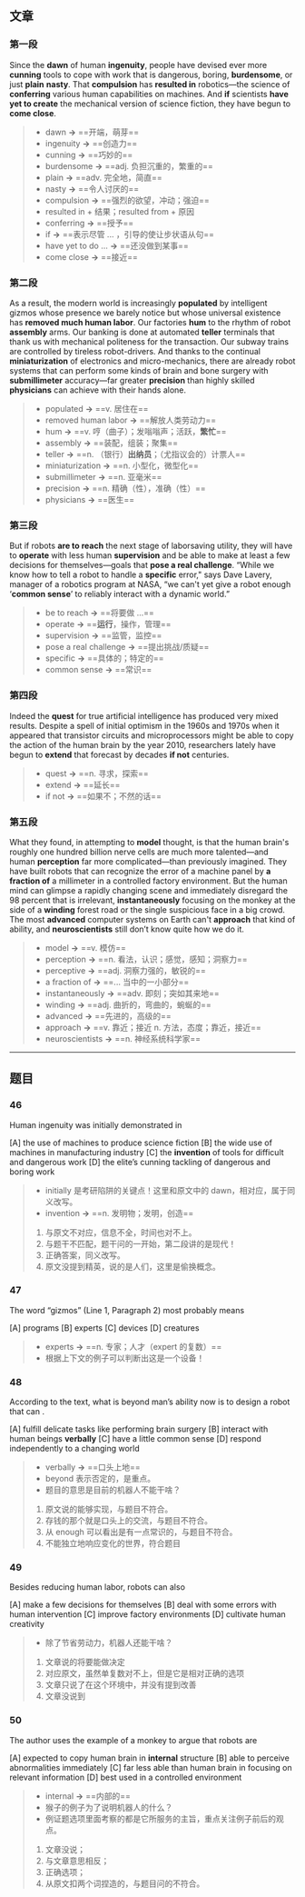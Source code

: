 ## 文章

### 第一段

Since the **dawn** of human **ingenuity**, people have devised ever more **cunning** tools to cope with work that is dangerous, boring, **burdensome**, or just **plain** **nasty**. That **compulsion** has **resulted in** robotics—the science of **conferring** various human capabilities on machines. And **if** scientists **have yet to create** the mechanical version of science fiction, they have begun to **come close**.


> - dawn **→** ==开端，萌芽==
> - ingenuity **→** ==创造力==
> - cunning **→** ==巧妙的==
> - burdensome  **→** ==adj. 负担沉重的，繁重的==
> - plain **→** ==adv. 完全地，简直==
> - nasty **→** ==令人讨厌的==
> - compulsion **→** ==强烈的欲望，冲动；强迫==
> - resulted in + 结果；resulted from + 原因
> - conferring **→** ==授予==
> - if **→** ==表示尽管 ... ，引导的使让步状语从句==
> - have yet to do ...  **→** ==还没做到某事==
> - come close **→** ==接近==

### 第二段

As a result, the modern world is increasingly **populated** by intelligent gizmos whose presence we barely notice but whose universal existence has **removed much human labor**. Our factories **hum** to the rhythm of robot **assembly** arms. Our banking is done at automated **teller** terminals that thank us with mechanical politeness for the transaction. Our subway trains are controlled by tireless robot-drivers. And thanks to the continual **miniaturization** of electronics and micro-mechanics, there are already robot systems that can perform some kinds of brain and bone surgery with **submillimeter** accuracy—far greater **precision** than highly skilled **physicians** can achieve with their hands alone.


> - populated **→** ==v. 居住在==
> - removed human labor **→** ==解放人类劳动力==
> - hum **→** ==v. 哼（曲子）；发嗡嗡声；活跃，**繁忙**==
> - assembly **→** ==装配，组装；聚集==
> - teller **→** ==n. （银行）**出纳员**；（尤指议会的）计票人==
> - miniaturization **→** ==n. 小型化，微型化==
> - submillimeter **→** ==n. 亚毫米==
> - precision **→** ==n. 精确（性），准确（性）==
> - physicians **→** ==医生==

### 第三段

But if robots **are to reach** the next stage of laborsaving utility, they will have to **operate** with less human **supervision** and be able to make at least a few decisions for themselves—goals that **pose a real challenge**. “While we know how to tell a robot to handle a **specific** error," says Dave Lavery, manager of a robotics program at NASA, “we can't yet give a robot enough ‘**common sense**’ to reliably interact with a dynamic world.”


> - be to reach **→** ==将要做 ...== 
> - operate **→** ==**运行**，操作，管理==
> - supervision **→** ==监管，监控==
> - pose a real challenge **→** ==提出挑战/质疑==
> - specific **→** ==具体的；特定的==
> - common sense **→** ==常识==

### 第四段

Indeed the **quest** for true artificial intelligence has produced very mixed results. Despite a spell of initial optimism in the 1960s and 1970s when it appeared that transistor circuits and microprocessors might be able to copy the action of the human brain by the year 2010, researchers lately have begun to **extend** that forecast by decades **if not** centuries.


> - quest **→** ==n. 寻求，探索==
> - extend **→** ==延长==
> - if not **→** ==如果不；不然的话==

### 第五段

What they found, in attempting to **model** thought, is that the human brain's roughly one hundred billion nerve cells are much more talented—and human **perception** far more complicated—than previously imagined. They have built robots that can recognize the error of a machine panel by **a fraction of** a millimeter in a controlled factory environment. But the human mind can glimpse a rapidly changing scene and immediately disregard the 98 percent that is irrelevant, **instantaneously** focusing on the monkey at the side of a **winding** forest road or the single suspicious face in a big crowd. The most **advanced** computer systems on Earth can't **approach** that kind of ability, and **neuroscientists** still don’t know quite how we do it.


> - model **→** ==v. 模仿==
> - perception **→** ==n. 看法，认识；感觉，感知；洞察力==
> - perceptive **→** ==adj. 洞察力强的，敏锐的==
> - a fraction of **→**  ==... 当中的一小部分==
> - instantaneously **→** ==adv. 即刻；突如其来地==
> - winding **→** ==adj. 曲折的，弯曲的，蜿蜒的==
> - advanced **→** ==先进的，高级的==
> - approach **→** ==v. 靠近；接近 n. 方法，态度；靠近，接近==
> - neuroscientists **→** ==n. 神经系统科学家==

---

## 题目

### 46

Human ingenuity was initially demonstrated in

[A] the use of machines to produce science fiction
[B] the wide use of machines in manufacturing industry
[C] the **invention** of tools for difficult and dangerous work
[D] the elite’s cunning tackling of dangerous and boring work


> - initially 是考研陷阱的关键点！这里和原文中的 dawn，相对应，属于同义改写。
> - invention **→** ==n. 发明物；发明，创造==
> 1. 与原文不对应，信息不全，时间也对不上。
> 2. 与题干不匹配，题干问的一开始，第二段讲的是现代！
> 3. 正确答案，同义改写。
> 4. 原文没提到精英，说的是人们，这里是偷换概念。

### 47

The word “gizmos” (Line 1, Paragraph 2) most probably means

[A] programs
[B] experts 
[C] devices 
[D] creatures


> - experts **→** ==n. 专家；人才（expert 的复数）==
> - 根据上下文的例子可以判断出这是一个设备！

### 48

According to the text, what is beyond man’s ability now is to design a robot that can . 

[A] fulfill delicate tasks like performing brain surgery
[B] interact with human beings **verbally** 
[C] have a little common sense
[D] respond independently to a changing world


> - verbally **→** ==口头上地==
> - beyond 表示否定的，是重点。
> - 题目的意思是目前的机器人不能干啥？
> 1. 原文说的能够实现，与题目不符合。
> 2. 存钱的那个就是口头上的交流，与题目不符合。
> 3. 从 enough 可以看出是有一点常识的，与题目不符合。
> 4. 不能独立地响应变化的世界，符合题目

### 49

Besides reducing human labor, robots can also

[A] make a few decisions for themselves
[B] deal with some errors with human intervention 
[C] improve factory environments
[D] cultivate human creativity


> - 除了节省劳动力，机器人还能干啥？
> 1. 文章说的将要能做决定
> 2. 对应原文，虽然单复数对不上，但是它是相对正确的选项
> 3. 文章只说了在这个环境中，并没有提到改善
> 4. 文章没说到

### 50

The author uses the example of a monkey to argue that robots are

[A] expected to copy human brain in **internal** structure
[B] able to perceive abnormalities immediately
[C] far less able than human brain in focusing on relevant information 
[D] best used in a controlled environment


> - internal **→** ==内部的==
> - 猴子的例子为了说明机器人的什么？
> - 例证题选项里面考察的都是它所服务的主旨，重点关注例子前后的观点。
> 1. 文章没说；
> 2. 与文章意思相反；
> 3. 正确选项；
> 4. 从原文扣两个词捏造的，与题目问的不符合。